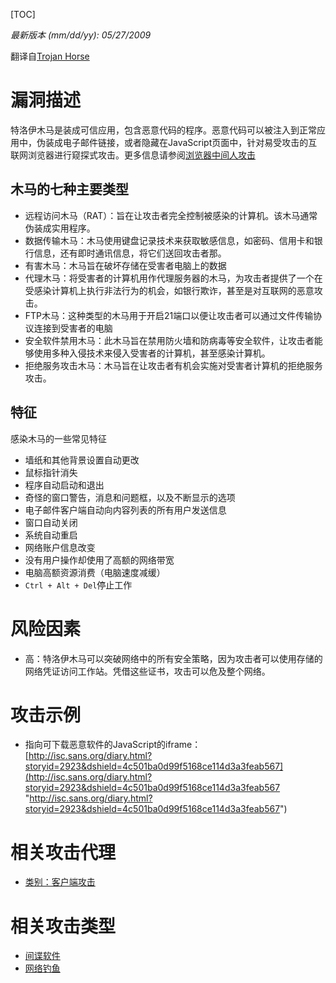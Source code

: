 [TOC]

*最新版本 (mm/dd/yy): 05/27/2009*

翻译自[Trojan Horse](https://www.owasp.org/index.php/Trojan_Horse "Trojan Horse")

# 漏洞描述
特洛伊木马是装成可信应用，包含恶意代码的程序。恶意代码可以被注入到正常应用中，伪装成电子邮件链接，或者隐藏在JavaScript页面中，针对易受攻击的互联网浏览器进行窥探式攻击。更多信息请参阅[浏览器中间人攻击](https://www.andseclab.cn/2018/04/14/owasp%E6%B1%89%E5%8C%96%E6%94%BB%E5%87%BB%E7%B3%BB%E5%88%97%E5%A4%A7%E5%85%A8%E5%9B%9B%E5%8D%81%E4%B8%80%E6%B5%8F%E8%A7%88%E5%99%A8%E4%B8%AD%E9%97%B4%E4%BA%BA%E6%94%BB%E5%87%BB/ "浏览器中间人攻击")

## 木马的七种主要类型
- 远程访问木马（RAT）：旨在让攻击者完全控制被感染的计算机。该木马通常伪装成实用程序。
- 数据传输木马：木马使用键盘记录技术来获取敏感信息，如密码、信用卡和银行信息，还有即时通讯信息，将它们送回攻击者那。
- 有害木马：木马旨在破坏存储在受害者电脑上的数据
- 代理木马：将受害者的计算机用作代理服务器的木马，为攻击者提供了一个在受感染计算机上执行非法行为的机会，如银行欺诈，甚至是对互联网的恶意攻击。
- FTP木马：这种类型的木马用于开启21端口以便让攻击者可以通过文件传输协议连接到受害者的电脑
- 安全软件禁用木马：此木马旨在禁用防火墙和防病毒等安全软件，让攻击者能够使用多种入侵技术来侵入受害者的计算机，甚至感染计算机。
- 拒绝服务攻击木马：木马旨在让攻击者有机会实施对受害者计算机的拒绝服务攻击。

## 特征
感染木马的一些常见特征

- 墙纸和其他背景设置自动更改
- 鼠标指针消失
- 程序自动启动和退出
- 奇怪的窗口警告，消息和问题框，以及不断显示的选项
- 电子邮件客户端自动向内容列表的所有用户发送信息
- 窗口自动关闭
- 系统自动重启
- 网络账户信息改变
- 没有用户操作却使用了高额的网络带宽
- 电脑高额资源消费（电脑速度减缓）
- `Ctrl + Alt + Del`停止工作

# 风险因素
- 高：特洛伊木马可以突破网络中的所有安全策略，因为攻击者可以使用存储的网络凭证访问工作站。凭借这些证书，攻击可以危及整个网络。

# 攻击示例

- 指向可下载恶意软件的JavaScript的iframe：[http://isc.sans.org/diary.html?storyid=2923&dshield=4c501ba0d99f5168ce114d3a3feab567](http://isc.sans.org/diary.html?storyid=2923&dshield=4c501ba0d99f5168ce114d3a3feab567 "http://isc.sans.org/diary.html?storyid=2923&dshield=4c501ba0d99f5168ce114d3a3feab567")

# 相关攻击代理

- [类别：客户端攻击](https://www.owasp.org/index.php?title=Category:Client-side_Attacks&action=edit&redlink=1 " 类别：客户端攻击")

# 相关攻击类型

- [间谍软件](https://www.owasp.org/index.php/Spyware "间谍软件")
- [网络钓鱼](https://www.owasp.org/index.php/Phishing "网络钓鱼")